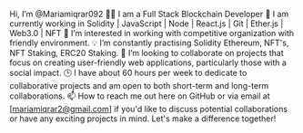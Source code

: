  Hi, I’m @Mariamiqrar092  👋👋
 I am a Full Stack Blockchain Developer
  🚀 I am currently working in Solidity | JavaScript | Node | React.js | Git | Ether.js | Web3.0 | NFT
  👀 I’m interested in working with competitive organization with friendly environment.
  💡 I’m constantly practising Solidity Ethereum, NFT's, NFT Staking, ERC20 Staking. 
  💞️ I’m looking to collaborate on projects that focus on creating user-friendly web applications, particularly those with a social impact.
  🕒 I have about 60 hours per week to dedicate to collaborative projects and am open to both short-term and long-term collaborations.
  📫 How to reach me out here on GitHub or via email at [mariamiqrar2@gmail.com] if you'd like to discuss potential collaborations or have any exciting projects in mind. Let's make a difference together! 
